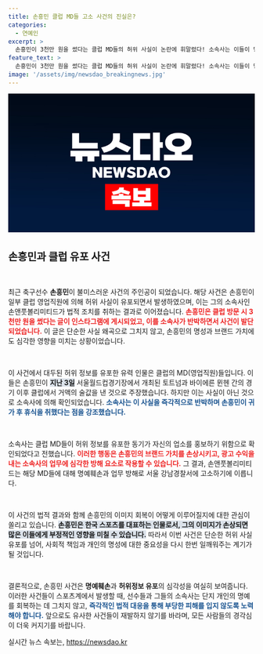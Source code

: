 ```yaml
---
title: 손흥민 클럽 MD들 고소 사건의 진실은?
categories:
  - 연예인
excerpt: >
  손흥민이 3천만 원을 썼다는 클럽 MD들의 허위 사실이 논란에 휘말렸다! 소속사는 이들이 명예훼손과 업무방해로 고소했다고 밝혀, 진실 공방이 시작됐다. 클릭하고 사건의 전말을 확인해 보세요!
feature_text: >
  손흥민이 3천만 원을 썼다는 클럽 MD들의 허위 사실이 논란에 휘말렸다! 소속사는 이들이 명예훼손과 업무방해로 고소했다고 밝혀, 진실 공방이 시작됐다. 클릭하고 사건의 전말을 확인해 보세요!
image: '/assets/img/newsdao_breakingnews.jpg'
---
```


<p><img src="/assets/img/newsdao_breakingnews.jpg" alt="firstkoreanews 속보" /></p>

<h2 data-ke-size="size26">손흥민과 클럽 유포 사건</h2>

<p data-ke-size="size16">&nbsp;</p>

<p>최근 축구선수 <b>손흥민</b>이 불미스러운 사건의 주인공이 되었습니다. 해당 사건은 손흥민이 일부 클럽 영업직원에 의해 허위 사실이 유포되면서 발생하였으며, 이는 그의 소속사인 손앤풋볼리미티드가 법적 조치를 취하는 결과로 이어졌습니다. <b><span style="color: #ee2323;">손흥민은 클럽 방문 시 3천만 원을 썼다는 글이 인스타그램에 게시되었고, 이를 소속사가 반박하면서 사건이 발단되었습니다.</span></b> 이 글은 단순한 사실 왜곡으로 그치지 않고, 손흥민의 명성과 브랜드 가치에도 심각한 영향을 미치는 상황이었습니다. </p>

<p data-ke-size="size16">&nbsp;</p>

<p>이 사건에서 대두된 허위 정보를 유포한 유력 인물은 클럽의 MD(영업직원)들입니다. 이들은 손흥민이 <b><span style="background-color: #21538527;">지난 3일</span></b> 서울월드컵경기장에서 개최된 토트넘과 바이에른 뮌헨 간의 경기 이후 클럽에서 거액의 술값을 낸 것으로 주장했습니다. 하지만 이는 사실이 아닌 것으로 소속사에 의해 확인되었습니다. <b><span style="color: #1a5490;">소속사는 이 사실을 즉각적으로 반박하며 손흥민이 귀가 후 휴식을 취했다는 점을 강조했습니다.</span></b></p>

<p data-ke-size="size16">&nbsp;</p>

<p>소속사는 클럽 MD들이 허위 정보를 유포한 동기가 자신의 업소를 홍보하기 위함으로 확인되었다고 전했습니다. <b><span style="color: #ee2323;">이러한 행동은 손흥민의 브랜드 가치를 손상시키고, 광고 수익을 내는 소속사의 업무에 심각한 방해 요소로 작용할 수 있습니다.</span></b> 그 결과, 손앤풋볼리미티드는 해당 MD들에 대해 명예훼손과 업무 방해로 서울 강남경찰서에 고소하기에 이릅니다.</p>

<p data-ke-size="size16">&nbsp;</p>

<p>이 사건의 법적 결과와 함께 손흥민의 이미지 회복이 어떻게 이루어질지에 대한 관심이 쏠리고 있습니다. <b><span style="background-color: #21538527;">손흥민은 한국 스포츠를 대표하는 인물로서, 그의 이미지가 손상되면 많은 이들에게 부정적인 영향을 미칠 수 있습니다.</span></b> 따라서 이번 사건은 단순한 허위 사실 유포를 넘어, 사회적 책임과 개인의 명성에 대한 중요성을 다시 한번 일깨워주는 계기가 될 것입니다.</p>

<p data-ke-size="size16">&nbsp;</p>

<p>결론적으로, 손흥민 사건은 <b>명예훼손</b>과 <b>허위정보 유포</b>의 심각성을 여실히 보여줍니다. 이러한 사건들이 스포츠계에서 발생할 때, 선수들과 그들의 소속사는 단지 개인의 명예를 회복하는 데 그치지 않고, <b><span style="color: #1a5490;">즉각적인 법적 대응을 통해 부당한 피해를 입지 않도록 노력해야 합니다.</span></b> 앞으로도 유사한 사건들이 재발하지 않기를 바라며, 모든 사람들의 경각심이 더욱 커지기를 바랍니다.</p>
실시간 뉴스 속보는, <a href="https://newsdao.kr" rel="dofollow">https://newsdao.kr</a>


